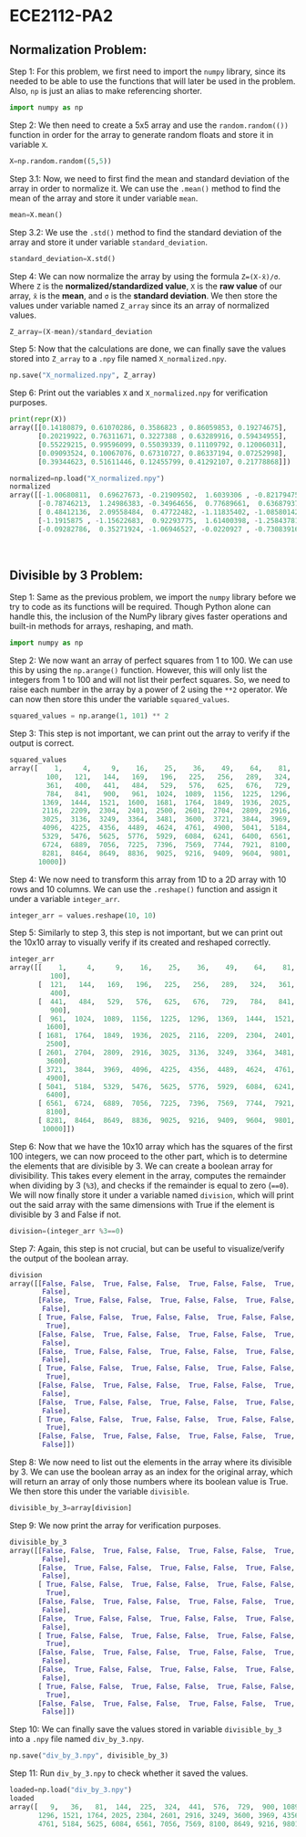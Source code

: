 # ECE2112-PA2
## Normalization Problem: 
Step 1: For this problem, we first need to import the ```numpy``` library, since its needed to be able to use the functions that will later be used in the problem. Also, ```np``` is just an alias to make referencing shorter.
```py
import numpy as np
```

Step 2:  We then need to create a 5x5 array and use the ```random.random(())``` function in order for the array to generate random floats and store it in variable ```X```.  

```py
X=np.random.random((5,5))
```

Step 3.1: Now, we need to first find the mean and standard deviation of the array in order to normalize it. We can use the ```.mean()``` method to find the mean of the array and store it under variable ```mean```.
```py
mean=X.mean()
```

Step 3.2: We use the ```.std()``` method to find the standard deviation of the array and store it under variable ```standard_deviation```.
```py
standard_deviation=X.std()
```

Step 4: We can now normalize the array by using the formula ```Z=(X-x̄)/σ```. Where ```Z``` is the **normalized/standardized value**, ```X``` is the **raw value** of our array, ```x̄``` is the **mean**, and ```σ``` is the **standard deviation**. We then store the values under variable named ```Z_array``` since its an array of normalized values.
```py
Z_array=(X-mean)/standard_deviation
```

Step 5: Now that the calculations are done, we can finally save the values stored into ```Z_array``` to a ```.npy``` file named ```X_normalized.npy```.
```py
np.save("X_normalized.npy", Z_array)
```

Step 6: Print out the variables ```X``` and ```X_normalized.npy``` for verification purposes.
```py
print(repr(X))
array([[0.14180879, 0.61070286, 0.3586823 , 0.86059853, 0.19274675],
       [0.20219922, 0.76311671, 0.3227388 , 0.63289916, 0.59434955],
       [0.55229215, 0.99596099, 0.55039339, 0.11109792, 0.12006031],
       [0.09093524, 0.10067076, 0.67310727, 0.86337194, 0.07252998],
       [0.39344623, 0.51611446, 0.12455799, 0.41292107, 0.21778868]])

normalized=np.load("X_normalized.npy")
normalized
array([[-1.00680811,  0.69627673, -0.21909502,  1.6039306 , -0.82179475],
       [-0.78746213,  1.24986383, -0.34964656,  0.77689661,  0.63687937],
       [ 0.48412136,  2.09558484,  0.47722482, -1.11835402, -1.08580142],
       [-1.1915875 , -1.15622683,  0.92293775,  1.61400398, -1.25843781],
       [-0.09282786,  0.35271924, -1.06946527, -0.0220927 , -0.73083916]])
```
<br>

## Divisible by 3 Problem:
Step 1: Same as the previous problem, we import the ```numpy``` library before we try to code as its functions will be required. Though Python alone can handle this, the inclusion of the NumPy library gives faster operations and built-in methods for arrays, reshaping, and math.
```py
import numpy as np
```

Step 2: We now want an array of perfect squares from 1 to 100. We can use this by using the ```np.arange()``` function. However, this will only list the integers from 1 to 100 and will not list their perfect squares. So, we need to raise each number in the array by a power of 2 using the ```**2``` operator. We can now then store this under the variable ```squared_values```.
```py
squared_values = np.arange(1, 101) ** 2
```

Step 3: This step is not important, we can print out the array to verify if the output is correct.
```py
squared_values
array([    1,     4,     9,    16,    25,    36,    49,    64,    81,
         100,   121,   144,   169,   196,   225,   256,   289,   324,
         361,   400,   441,   484,   529,   576,   625,   676,   729,
         784,   841,   900,   961,  1024,  1089,  1156,  1225,  1296,
        1369,  1444,  1521,  1600,  1681,  1764,  1849,  1936,  2025,
        2116,  2209,  2304,  2401,  2500,  2601,  2704,  2809,  2916,
        3025,  3136,  3249,  3364,  3481,  3600,  3721,  3844,  3969,
        4096,  4225,  4356,  4489,  4624,  4761,  4900,  5041,  5184,
        5329,  5476,  5625,  5776,  5929,  6084,  6241,  6400,  6561,
        6724,  6889,  7056,  7225,  7396,  7569,  7744,  7921,  8100,
        8281,  8464,  8649,  8836,  9025,  9216,  9409,  9604,  9801,
       10000])
```

Step 4: We now need to transform this array from 1D to a 2D array with 10 rows and 10 columns. We can use the ```.reshape()``` function and assign it under a variable ```integer_arr```.
```py
integer_arr = values.reshape(10, 10)
```

Step 5: Similarly to step 3, this step is not important, but we can print out the 10x10 array to visually verify if its created and reshaped correctly.
```py
integer_arr
array([[    1,     4,     9,    16,    25,    36,    49,    64,    81,
          100],
       [  121,   144,   169,   196,   225,   256,   289,   324,   361,
          400],
       [  441,   484,   529,   576,   625,   676,   729,   784,   841,
          900],
       [  961,  1024,  1089,  1156,  1225,  1296,  1369,  1444,  1521,
         1600],
       [ 1681,  1764,  1849,  1936,  2025,  2116,  2209,  2304,  2401,
         2500],
       [ 2601,  2704,  2809,  2916,  3025,  3136,  3249,  3364,  3481,
         3600],
       [ 3721,  3844,  3969,  4096,  4225,  4356,  4489,  4624,  4761,
         4900],
       [ 5041,  5184,  5329,  5476,  5625,  5776,  5929,  6084,  6241,
         6400],
       [ 6561,  6724,  6889,  7056,  7225,  7396,  7569,  7744,  7921,
         8100],
       [ 8281,  8464,  8649,  8836,  9025,  9216,  9409,  9604,  9801,
        10000]])
```

Step 6: Now that we have the 10x10 array which has the squares of the first 100 integers, we can now proceed to the other part, which is to determine the elements that are divisible by 3. We can create a boolean array for divisibility. This takes every element in the array, computes the remainder when dividing by 3 (```%3```), and checks if the remainder is equal to zero (```==0```). We will now finally store it under a variable named ```division```, which will print out the said array with the same dimensions with True if the element is divisible by 3 and False if not.
```py
division=(integer_arr %3==0)
```

Step 7: Again, this step is not crucial, but can be useful to visualize/verify the output of the boolean array.
```py
division
array([[False, False,  True, False, False,  True, False, False,  True,
        False],
       [False,  True, False, False,  True, False, False,  True, False,
        False],
       [ True, False, False,  True, False, False,  True, False, False,
         True],
       [False, False,  True, False, False,  True, False, False,  True,
        False],
       [False,  True, False, False,  True, False, False,  True, False,
        False],
       [ True, False, False,  True, False, False,  True, False, False,
         True],
       [False, False,  True, False, False,  True, False, False,  True,
        False],
       [False,  True, False, False,  True, False, False,  True, False,
        False],
       [ True, False, False,  True, False, False,  True, False, False,
         True],
       [False, False,  True, False, False,  True, False, False,  True,
        False]])
```

Step 8: We now need to list out the elements in the array where its divisible by 3. We can use the boolean array as an index for the original array, which will return an array of only those numbers where its boolean value is True. We then store this under the variable ```divisible```.
```py
divisible_by_3=array[division]
```

Step 9: We now print the array for verification purposes.
```py
divisible_by_3
array([[False, False,  True, False, False,  True, False, False,  True,
        False],
       [False,  True, False, False,  True, False, False,  True, False,
        False],
       [ True, False, False,  True, False, False,  True, False, False,
         True],
       [False, False,  True, False, False,  True, False, False,  True,
        False],
       [False,  True, False, False,  True, False, False,  True, False,
        False],
       [ True, False, False,  True, False, False,  True, False, False,
         True],
       [False, False,  True, False, False,  True, False, False,  True,
        False],
       [False,  True, False, False,  True, False, False,  True, False,
        False],
       [ True, False, False,  True, False, False,  True, False, False,
         True],
       [False, False,  True, False, False,  True, False, False,  True,
        False]])
```

Step 10: We can finally save the values stored in variable ```divisible_by_3``` into a ```.npy``` file named ```div_by_3.npy```.
```py
np.save("div_by_3.npy", divisible_by_3)
```

Step 11: Run ```div_by_3.npy``` to check whether it saved the values.
```py
loaded=np.load("div_by_3.npy")
loaded
array([   9,   36,   81,  144,  225,  324,  441,  576,  729,  900, 1089,
       1296, 1521, 1764, 2025, 2304, 2601, 2916, 3249, 3600, 3969, 4356,
       4761, 5184, 5625, 6084, 6561, 7056, 7569, 8100, 8649, 9216, 9801])
```

